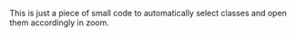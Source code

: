This is just a piece of small code to automatically select classes and open them accordingly in zoom.
